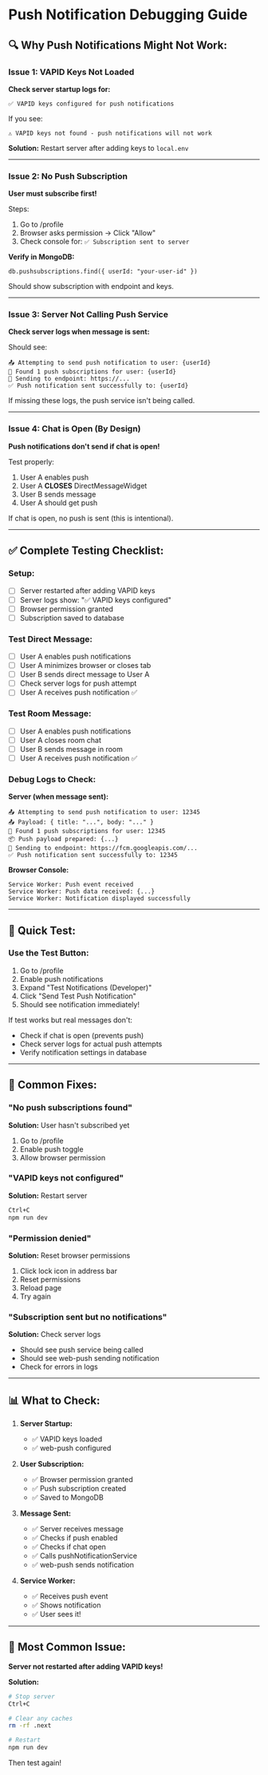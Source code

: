 # Push Notification Debugging Guide

## 🔍 Why Push Notifications Might Not Work:

### Issue 1: VAPID Keys Not Loaded
**Check server startup logs for:**
```
✅ VAPID keys configured for push notifications
```

If you see:
```
⚠️ VAPID keys not found - push notifications will not work
```

**Solution:** Restart server after adding keys to `local.env`

---

### Issue 2: No Push Subscription
**User must subscribe first!**

Steps:
1. Go to /profile
2. Browser asks permission → Click "Allow"
3. Check console for: `✅ Subscription sent to server`

**Verify in MongoDB:**
```
db.pushsubscriptions.find({ userId: "your-user-id" })
```

Should show subscription with endpoint and keys.

---

### Issue 3: Server Not Calling Push Service
**Check server logs when message is sent:**

Should see:
```
📤 Attempting to send push notification to user: {userId}
📱 Found 1 push subscriptions for user: {userId}
📨 Sending to endpoint: https://...
✅ Push notification sent successfully to: {userId}
```

If missing these logs, the push service isn't being called.

---

### Issue 4: Chat is Open (By Design)
**Push notifications don't send if chat is open!**

Test properly:
1. User A enables push
2. User A **CLOSES** DirectMessageWidget
3. User B sends message
4. User A should get push

If chat is open, no push is sent (this is intentional).

---

## ✅ Complete Testing Checklist:

### Setup:
- [ ] Server restarted after adding VAPID keys
- [ ] Server logs show: "✅ VAPID keys configured"
- [ ] Browser permission granted
- [ ] Subscription saved to database

### Test Direct Message:
- [ ] User A enables push notifications
- [ ] User A minimizes browser or closes tab
- [ ] User B sends direct message to User A
- [ ] Check server logs for push attempt
- [ ] User A receives push notification ✅

### Test Room Message:
- [ ] User A enables push notifications
- [ ] User A closes room chat
- [ ] User B sends message in room
- [ ] User A receives push notification ✅

### Debug Logs to Check:

**Server (when message sent):**
```
📤 Attempting to send push notification to user: 12345
📤 Payload: { title: "...", body: "..." }
📱 Found 1 push subscriptions for user: 12345
📦 Push payload prepared: {...}
📨 Sending to endpoint: https://fcm.googleapis.com/...
✅ Push notification sent successfully to: 12345
```

**Browser Console:**
```
Service Worker: Push event received
Service Worker: Push data received: {...}
Service Worker: Notification displayed successfully
```

---

## 🚀 Quick Test:

### Use the Test Button:
1. Go to /profile
2. Enable push notifications
3. Expand "Test Notifications (Developer)"
4. Click "Send Test Push Notification"
5. Should see notification immediately!

If test works but real messages don't:
- Check if chat is open (prevents push)
- Check server logs for actual push attempts
- Verify notification settings in database

---

## 🔧 Common Fixes:

### "No push subscriptions found"
**Solution:** User hasn't subscribed yet
1. Go to /profile
2. Enable push toggle
3. Allow browser permission

### "VAPID keys not configured"
**Solution:** Restart server
```bash
Ctrl+C
npm run dev
```

### "Permission denied"
**Solution:** Reset browser permissions
1. Click lock icon in address bar
2. Reset permissions
3. Reload page
4. Try again

### "Subscription sent but no notifications"
**Solution:** Check server logs
- Should see push service being called
- Should see web-push sending notification
- Check for errors in logs

---

## 📊 What to Check:

1. **Server Startup:**
   - ✅ VAPID keys loaded
   - ✅ web-push configured

2. **User Subscription:**
   - ✅ Browser permission granted
   - ✅ Push subscription created
   - ✅ Saved to MongoDB

3. **Message Sent:**
   - ✅ Server receives message
   - ✅ Checks if push enabled
   - ✅ Checks if chat open
   - ✅ Calls pushNotificationService
   - ✅ web-push sends notification

4. **Service Worker:**
   - ✅ Receives push event
   - ✅ Shows notification
   - ✅ User sees it!

---

## 🎯 Most Common Issue:

**Server not restarted after adding VAPID keys!**

**Solution:**
```bash
# Stop server
Ctrl+C

# Clear any caches
rm -rf .next

# Restart
npm run dev
```

Then test again!

